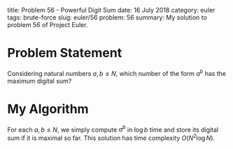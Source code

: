 title: Problem 56 - Powerful Digit Sum
date: 16 July 2018
category: euler
tags: brute-force
slug: euler/56
problem: 56
summary: My solution to problem 56 of Project Euler.

# Problem Statement

Considering natural numbers $a,b \le N$, which number of the form $a^b$ has the maximum digital sum?

# My Algorithm

For each $a,b \le N$, we simply compute $a^b$ in $\log b$ time and store its digital sum if it is maximal so far.
This solution has time complexity $O(N^2\log N)$.